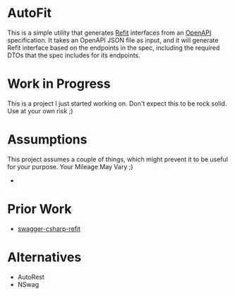 # AutoFit

This is a simple utility that generates [Refit](https://reactiveui.github.io/refit/) interfaces from an [OpenAPI](https://swagger.io/specification/) specification. It takes an OpenAPI JSON file as input, and it will generate Refit interface based on the endpoints in the spec, including the required DTOs that the spec includes for its endpoints.

# Work in Progress

This is a project I just started working on. Don't expect this to be rock solid. Use at your own risk ;)

# Assumptions

This project assumes a couple of things, which might prevent it to be useful for your purpose. Your Mileage May Vary ;)

 * 

# Prior Work

 * [swagger-csharp-refit](https://github.com/itofinity/swagger-csharp-refit)

# Alternatives
 * AutoRest
 * NSwag